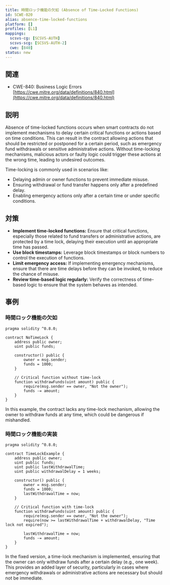 ```yaml
---
title: 時間ロック機能の欠如 (Absence of Time-Locked Functions)
id: SCWE-020
alias: absence-time-locked-functions
platform: []
profiles: [L1]
mappings:
  scsvs-cg: [SCSVS-AUTH]
  scsvs-scg: [SCSVS-AUTH-2]
  cwe: [840]
status: new
---
```


## 関連
- CWE-840: Business Logic Errors
  [https://cwe.mitre.org/data/definitions/840.html](https://cwe.mitre.org/data/definitions/840.html)

## 説明
Absence of time-locked functions occurs when smart contracts do not implement mechanisms to delay certain critical functions or actions based on time conditions. This can result in the contract allowing actions that should be restricted or postponed for a certain period, such as emergency fund withdrawals or sensitive administrative actions. Without time-locking mechanisms, malicious actors or faulty logic could trigger these actions at the wrong time, leading to undesired outcomes.

Time-locking is commonly used in scenarios like:
- Delaying admin or owner functions to prevent immediate misuse.
- Ensuring withdrawal or fund transfer happens only after a predefined delay.
- Enabling emergency actions only after a certain time or under specific conditions.

## 対策
- **Implement time-locked functions:** Ensure that critical functions, especially those related to fund transfers or administrative actions, are protected by a time lock, delaying their execution until an appropriate time has passed.
- **Use block timestamps:** Leverage block timestamps or block numbers to control the execution of functions.
- **Limit emergency access:** If implementing emergency mechanisms, ensure that there are time delays before they can be invoked, to reduce the chance of misuse.
- **Review time-based logic regularly:** Verify the correctness of time-based logic to ensure that the system behaves as intended.

## 事例

### 時間ロック機能の欠如

```solidity
pragma solidity ^0.8.0;

contract NoTimeLock {
    address public owner;
    uint public funds;

    constructor() public {
        owner = msg.sender;
        funds = 1000;
    }

    // Critical function without time-lock
    function withdrawFunds(uint amount) public {
        require(msg.sender == owner, "Not the owner");
        funds -= amount;
    }
}
```
In this example, the contract lacks any time-lock mechanism, allowing the owner to withdraw funds at any time, which could be dangerous if mishandled. 

### 時間ロック機能の実装
```solidity
pragma solidity ^0.8.0;

contract TimeLockExample {
    address public owner;
    uint public funds;
    uint public lastWithdrawalTime;
    uint public withdrawalDelay = 1 weeks;

    constructor() public {
        owner = msg.sender;
        funds = 1000;
        lastWithdrawalTime = now;
    }

    // Critical function with time-lock
    function withdrawFunds(uint amount) public {
        require(msg.sender == owner, "Not the owner");
        require(now >= lastWithdrawalTime + withdrawalDelay, "Time lock not expired");
        
        lastWithdrawalTime = now;
        funds -= amount;
    }
}
```
In the fixed version, a time-lock mechanism is implemented, ensuring that the owner can only withdraw funds after a certain delay (e.g., one week). This provides an added layer of security, particularly in cases where emergency withdrawals or administrative actions are necessary but should not be immediate.
